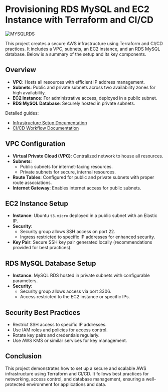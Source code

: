 # Provisioning RDS MySQL and EC2 Instance with Terraform and CI/CD
![MYSQLRDS](./MYARC.png)

This project creates a secure AWS infrastructure using Terraform and CI/CD practices. It includes a VPC, subnets, an EC2 instance, and an RDS MySQL database. Below is a summary of the setup and its key components.

## Overview

- **VPC**: Hosts all resources with efficient IP address management.
- **Subnets**: Public and private subnets across two availability zones for high availability.
- **EC2 Instance**: For administrative access, deployed in a public subnet.
- **RDS MySQL Database**: Securely hosted in private subnets.

Detailed guides:
- [Infrastructure Setup Documentation](https://medium.com/@ayolowo9/provisioning-mysql-rds-database-and-ec2-instance-using-terraform-4ed8a42f84e9)
- [CI/CD Workflow Documentation](https://medium.com/@ayolowo9/using-github-actions-to-deploy-terraform-configuration-to-aws-a-ci-cd-workflow-fff3b420ee62)

## VPC Configuration

- **Virtual Private Cloud (VPC)**: Centralized network to house all resources.
- **Subnets**: 
  - Public subnets for internet-facing resources.
  - Private subnets for secure, internal resources.
- **Route Tables**: Configured for public and private subnets with proper route associations.
- **Internet Gateway**: Enables internet access for public subnets.

## EC2 Instance Setup

- **Instance**: Ubuntu `t3.micro` deployed in a public subnet with an Elastic IP.
- **Security**:
  - Security group allows SSH access on port 22.
  - Ingress restricted to specific IP addresses for enhanced security.
- **Key Pair**: Secure SSH key pair generated locally (recommendations provided for best practices).

## RDS MySQL Database Setup

- **Instance**: MySQL RDS hosted in private subnets with configurable parameters.
- **Security**:
  - Security group allows access via port 3306.
  - Access restricted to the EC2 instance or specific IPs.

## Security Best Practices

- Restrict SSH access to specific IP addresses.
- Use IAM roles and policies for access control.
- Rotate key pairs and credentials regularly.
- Use AWS KMS or similar services for key management.

## Conclusion

This project demonstrates how to set up a secure and scalable AWS infrastructure using Terraform and CI/CD. It follows best practices for networking, access control, and database management, ensuring a well-protected environment for applications and data.
